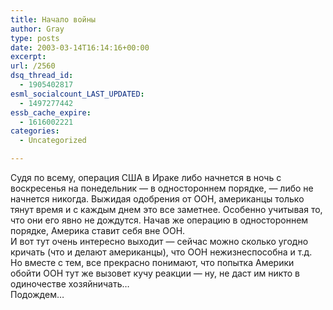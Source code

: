 ```yaml
---
title: Начало войны
author: Gray
type: posts
date: 2003-03-14T16:14:16+00:00
excerpt:
url: /2560
dsq_thread_id:
  - 1905402817
esml_socialcount_LAST_UPDATED:
  - 1497277442
essb_cache_expire:
  - 1616002221
categories:
  - Uncategorized

---
```








Судя по всему, операция США в Ираке либо начнется в ночь с воскресенья на понедельник &#8212; в одностороннем порядке, &#8212; либо не начнется никогда. Выжидая одобрения от ООН, американцы только тянут время и с каждым днем это все заметнее. Особенно учитывая то, что они его явно не дождутся. Начав же операцию в одностороннем порядке, Америка ставит себя вне ООН.  
И вот тут очень интересно выходит &#8212; сейчас можно сколько угодно кричать (что и делают американцы), что ООН нежизнеспособна и т.д. Но вместе с тем, все прекрасно понимают, что попытка Америки обойти ООН тут же вызовет кучу реакции &#8212; ну, не даст им никто в одиночестве хозяйничать&#8230;  
Подождем&#8230;
